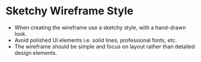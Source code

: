 # Sketchy Wireframe Style       

* When creating the wireframe use a sketchy style, with a hand-drawn look.
* Avoid polished UI elements i.e. solid lines, professional fonts, etc.
* The wireframe should be simple and focus on layout rather than detailed design elements.
